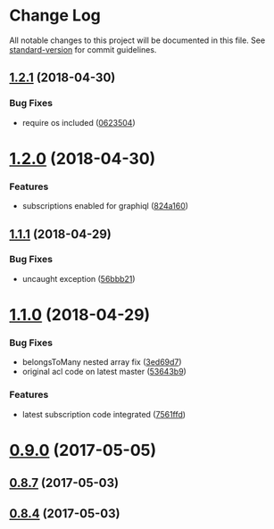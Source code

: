 # Change Log

All notable changes to this project will be documented in this file. See [standard-version](https://github.com/conventional-changelog/standard-version) for commit guidelines.

<a name="1.2.1"></a>
## [1.2.1](https://github.com/BlueEastCode/loopback-graphql-relay/compare/v1.2.0...v1.2.1) (2018-04-30)


### Bug Fixes

* require os included ([0623504](https://github.com/BlueEastCode/loopback-graphql-relay/commit/0623504))



<a name="1.2.0"></a>
# [1.2.0](https://github.com/BlueEastCode/loopback-graphql-relay/compare/v1.1.1...v1.2.0) (2018-04-30)


### Features

* subscriptions enabled for graphiql ([824a160](https://github.com/BlueEastCode/loopback-graphql-relay/commit/824a160))



<a name="1.1.1"></a>
## [1.1.1](https://github.com/BlueEastCode/loopback-graphql-relay/compare/v1.1.0...v1.1.1) (2018-04-29)


### Bug Fixes

* uncaught exception ([56bbb21](https://github.com/BlueEastCode/loopback-graphql-relay/commit/56bbb21))



<a name="1.1.0"></a>
# [1.1.0](https://github.com/BlueEastCode/loopback-graphql-relay/compare/0.9.2...1.1.0) (2018-04-29)


### Bug Fixes

* belongsToMany nested array fix ([3ed69d7](https://github.com/BlueEastCode/loopback-graphql-relay/commit/3ed69d7))
* original acl code on latest master ([53643b9](https://github.com/BlueEastCode/loopback-graphql-relay/commit/53643b9))


### Features

* latest subscription code integrated ([7561ffd](https://github.com/BlueEastCode/loopback-graphql-relay/commit/7561ffd))



<a name="0.9.0"></a>
# [0.9.0](https://github.com/BlueEastCode/loopback-graphql-relay/compare/0.8.8...0.9.0) (2017-05-05)



<a name="0.8.7"></a>
## [0.8.7](https://github.com/BlueEastCode/loopback-graphql-relay/compare/0.8.6...0.8.7) (2017-05-03)



<a name="0.8.4"></a>
## [0.8.4](https://github.com/BlueEastCode/loopback-graphql-relay/compare/0.8.3...0.8.4) (2017-05-03)
